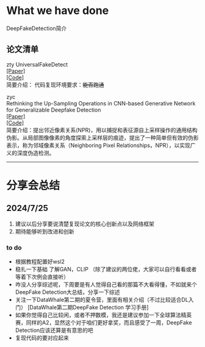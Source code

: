 # What we have done 
DeepFakeDetection简介  

## 论文清单

zty
UniversalFakeDetect  
[[Paper]](https://arxiv.org/abs/2302.10174)  
[[Code]](https://github.com/WisconsinAIVision/UniversalFakeDetect)  
简要介绍：
代码复现环境要求：~~能否跑通~~

zyc   
Rethinking the Up-Sampling Operations in CNN-based Generative Network for Generalizable Deepfake Detection   
[[Paper]](https://arxiv.org/pdf/2312.10461)     
[[Code]](https://github.com/chuangchuangtan/NPR-DeepfakeDetection)   
简要介绍：提出邻近像素关系(NPR)，用以捕捉和表征源自上采样操作的通用结构伪影。从局部图像像素的角度探索上采样层的痕迹，提出了一种简单但有效的伪影表示，称为邻域像素关系（Neighboring Pixel Relationships，NPR），以实现广义的深度伪造检测。
  

---


# 分享会总结
## 2024/7/25
1. 建议以后分享要说清楚复现论文的核心创新点以及网络框架
2.  期待能够听到改进和创新

### to do
- 根据教程配置好wsl2
- 稳扎一下基础 了解GAN，CLIP  （除了建议的两位佬，大家可以自行看看或者等着下次例会直接听）
- 咋没人分享综述呢，下周要是有人觉得自己看的那篇不大看得懂，不如就来个DeepFake Detection大总结，分享一下综述
- 关注一下DataWhale第二期的夏令营，里面有相关介绍（不过比较适合DL入门）
[DataWhale第二期DeepFake Detection 学习手册]
- 如果你觉得自己比较闲，或者不押数模，我还是建议参加一下全球算法精英赛，同样的A2，显然这个对于咱们更好拿奖，而且感受了一周，DeepFake Detection应该还算是有意思的吧
- 复现代码的要对应起来
